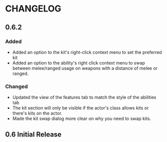 # CHANGELOG

<!--
## [Unreleased]

### Added

### Changed

### Deprecated

### Removed

### Fixed

### Security

### Known Issues
-->

## 0.6.2

### Added
- Added an option to the kit's right-click context menu to set the preferred kit
- Added an option to the ability's right click context menu to swap between melee/ranged usage on weapons with a distance of melee or ranged.

### Changed
- Updated the view of the features tab to match the style of the abilities tab
- The kit section will only be visible if the actor's class allows kits or there's kits on the actor.
- Made the kit swap dialog more clear on why you need to swap kits.


## 0.6 Initial Release
